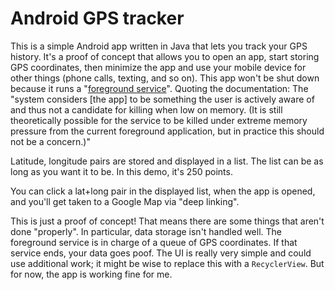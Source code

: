# Android GPS tracker

This is a simple Android app written in Java that lets you track your GPS history. It's a proof of concept that allows you to open an app, start storing GPS coordinates, then minimize the app and use your mobile device for other things (phone calls, texting, and so on). This app won't be shut down because it runs a "[foreground service](https://developer.android.com/reference/android/app/Service)". Quoting the documentation:
The "system considers [the app] to be something the user is actively aware of and thus not a candidate for killing when low on memory. (It is still theoretically possible for the service to be killed under extreme memory pressure from the current foreground application, but in practice this should not be a concern.)"

Latitude, longitude pairs are stored and displayed in a list. The list can be as long as you want it to be. In this demo, it's 250 points.

You can click a lat+long pair in the displayed list, when the app is opened, and you'll get taken to a Google Map via "deep linking".

This is just a proof of concept! That means there are some things that aren't done "properly". In particular, data storage isn't handled well. The foreground service is in charge of a queue of GPS coordinates. If that service ends, your data goes poof. The UI is really very simple and could use additional work; it might be wise to replace this with a `RecyclerView`. But for now, the app is working fine for me.
